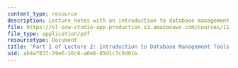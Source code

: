 ```yaml
---
content_type: resource
description: Lecture notes with an introduction to database management tools.
file: https://ol-ocw-studio-app-production.s3.amazonaws.com/courses/11-208-introduction-to-computers-in-public-management-ii-january-iap-2002/ab4a783729e616c6a0e685d1c7c6d01b_lect21.pdf
file_type: application/pdf
resourcetype: Document
title: 'Part I of Lecture 2: Introduction to Database Management Tools'
uid: ab4a7837-29e6-16c6-a0e6-85d1c7c6d01b
---
```

